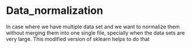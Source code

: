 # Data_normalization
In case where we have multiple data set and we want to normalize them without merging them into one single file, specially when the data sets are very large. This modified version of sklearn helps to do that
